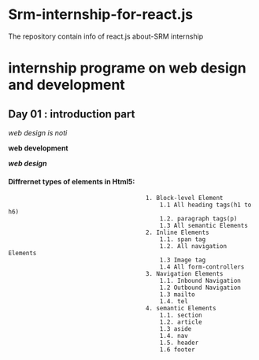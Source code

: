# Srm-internship-for-react.js
The repository contain info of react.js about-SRM internship
# internship programe on web design and development

## Day 01 : introduction part

*web design is noti*

**web development**

***web design***
#### Diffrernet types of elements in Html5:
                                           1. Block-level Element
                                               1.1 All heading tags(h1 to h6)
                                               1.2. paragraph tags(p)
                                               1.3 All semantic Elements
                                           2. Inline Elements
                                               1.1. span tag
                                               1.2. All navigation Elements
                                               1.3 Image tag
                                               1.4 All form-controllers
                                           3. Navigation Elements
                                               1.1. Inbound Navigation
                                               1.2 Outbound Navigation
                                               1.3 mailto
                                               1.4. tel
                                           4. semantic Elements
                                               1.1. section
                                               1.2. article
                                               1.3 aside
                                               1.4. nav
                                               1.5. header
                                               1.6 footer
